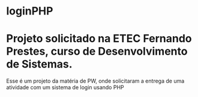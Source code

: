 # loginPHP

<h1> Projeto solicitado na ETEC Fernando Prestes, curso de Desenvolvimento de Sistemas.</h1>
Esse é um projeto da matéria de PW, onde solicitaram a entrega de uma atividade com um sistema de login usando PHP
